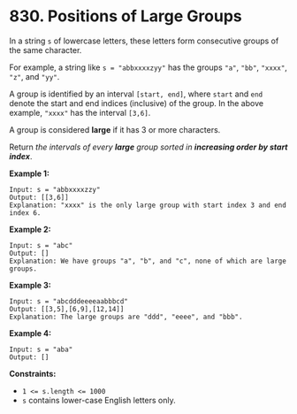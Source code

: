 # 830. Positions of Large Groups

In a string `s` of lowercase letters, these letters form consecutive groups of the same character.

For example, a string like `s = "abbxxxxzyy"` has the groups `"a"`, `"bb"`, `"xxxx"`, `"z"`, and `"yy"`.

A group is identified by an interval `[start, end]`, where `start` and `end` denote the start and end indices (inclusive) of the group. In the above example, `"xxxx"` has the interval `[3,6]`.

A group is considered **large** if it has 3 or more characters.

Return *the intervals of every **large** group sorted in **increasing order by start index***.

 

**Example 1:**

```
Input: s = "abbxxxxzzy"
Output: [[3,6]]
Explanation: "xxxx" is the only large group with start index 3 and end index 6.
```

**Example 2:**

```
Input: s = "abc"
Output: []
Explanation: We have groups "a", "b", and "c", none of which are large groups.
```

**Example 3:**

```
Input: s = "abcdddeeeeaabbbcd"
Output: [[3,5],[6,9],[12,14]]
Explanation: The large groups are "ddd", "eeee", and "bbb".
```

**Example 4:**

```
Input: s = "aba"
Output: []
```

 

**Constraints:**

- `1 <= s.length <= 1000`
- `s` contains lower-case English letters only.